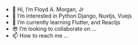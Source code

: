 - 👋 Hi, I’m Floyd A. Morgan, Jr
- 👀 I’m interested in Python Django, Nuxtjs, Vuejs
- 🌱 I’m currently learning Flutter, and Reactjs 
- 😎 I’m looking to collaborate on ...
- 📫 How to reach me ...

<!---
gr1nch3/gr1nch3 is a ✨ special ✨ repository because its `README.md` (this file) appears on your GitHub profile.
You can click the Preview link to take a look at your changes.
--->
